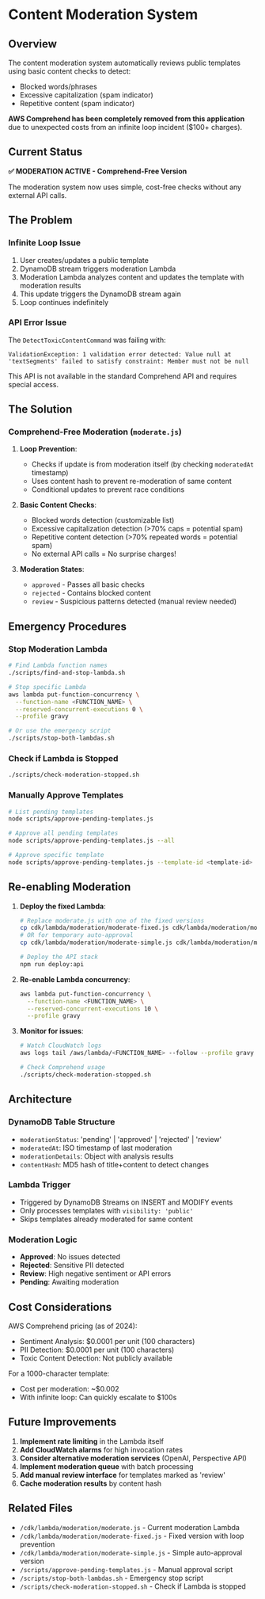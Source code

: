# Content Moderation System

## Overview

The content moderation system automatically reviews public templates using basic content checks to detect:
- Blocked words/phrases
- Excessive capitalization (spam indicator)
- Repetitive content (spam indicator)

**AWS Comprehend has been completely removed from this application** due to unexpected costs from an infinite loop incident ($100+ charges).

## Current Status

**✅ MODERATION ACTIVE - Comprehend-Free Version**

The moderation system now uses simple, cost-free checks without any external API calls.

## The Problem

### Infinite Loop Issue
1. User creates/updates a public template
2. DynamoDB stream triggers moderation Lambda
3. Moderation Lambda analyzes content and updates the template with moderation results
4. This update triggers the DynamoDB stream again
5. Loop continues indefinitely

### API Error Issue
The `DetectToxicContentCommand` was failing with:
```
ValidationException: 1 validation error detected: Value null at 'textSegments' failed to satisfy constraint: Member must not be null
```

This API is not available in the standard Comprehend API and requires special access.

## The Solution

### Comprehend-Free Moderation (`moderate.js`)
1. **Loop Prevention**:
   - Checks if update is from moderation itself (by checking `moderatedAt` timestamp)
   - Uses content hash to prevent re-moderation of same content
   - Conditional updates to prevent race conditions

2. **Basic Content Checks**:
   - Blocked words detection (customizable list)
   - Excessive capitalization detection (>70% caps = potential spam)
   - Repetitive content detection (>70% repeated words = potential spam)
   - No external API calls = No surprise charges!

3. **Moderation States**:
   - `approved` - Passes all basic checks
   - `rejected` - Contains blocked content
   - `review` - Suspicious patterns detected (manual review needed)

## Emergency Procedures

### Stop Moderation Lambda
```bash
# Find Lambda function names
./scripts/find-and-stop-lambda.sh

# Stop specific Lambda
aws lambda put-function-concurrency \
  --function-name <FUNCTION_NAME> \
  --reserved-concurrent-executions 0 \
  --profile gravy

# Or use the emergency script
./scripts/stop-both-lambdas.sh
```

### Check if Lambda is Stopped
```bash
./scripts/check-moderation-stopped.sh
```

### Manually Approve Templates
```bash
# List pending templates
node scripts/approve-pending-templates.js

# Approve all pending templates
node scripts/approve-pending-templates.js --all

# Approve specific template
node scripts/approve-pending-templates.js --template-id <template-id>
```

## Re-enabling Moderation

1. **Deploy the fixed Lambda**:
   ```bash
   # Replace moderate.js with one of the fixed versions
   cp cdk/lambda/moderation/moderate-fixed.js cdk/lambda/moderation/moderate.js
   # OR for temporary auto-approval
   cp cdk/lambda/moderation/moderate-simple.js cdk/lambda/moderation/moderate.js
   
   # Deploy the API stack
   npm run deploy:api
   ```

2. **Re-enable Lambda concurrency**:
   ```bash
   aws lambda put-function-concurrency \
     --function-name <FUNCTION_NAME> \
     --reserved-concurrent-executions 10 \
     --profile gravy
   ```

3. **Monitor for issues**:
   ```bash
   # Watch CloudWatch logs
   aws logs tail /aws/lambda/<FUNCTION_NAME> --follow --profile gravy
   
   # Check Comprehend usage
   ./scripts/check-moderation-stopped.sh
   ```

## Architecture

### DynamoDB Table Structure
- `moderationStatus`: 'pending' | 'approved' | 'rejected' | 'review'
- `moderatedAt`: ISO timestamp of last moderation
- `moderationDetails`: Object with analysis results
- `contentHash`: MD5 hash of title+content to detect changes

### Lambda Trigger
- Triggered by DynamoDB Streams on INSERT and MODIFY events
- Only processes templates with `visibility: 'public'`
- Skips templates already moderated for same content

### Moderation Logic
- **Approved**: No issues detected
- **Rejected**: Sensitive PII detected
- **Review**: High negative sentiment or API errors
- **Pending**: Awaiting moderation

## Cost Considerations

AWS Comprehend pricing (as of 2024):
- Sentiment Analysis: $0.0001 per unit (100 characters)
- PII Detection: $0.0001 per unit (100 characters)
- Toxic Content Detection: Not publicly available

For a 1000-character template:
- Cost per moderation: ~$0.002
- With infinite loop: Can quickly escalate to $100s

## Future Improvements

1. **Implement rate limiting** in the Lambda itself
2. **Add CloudWatch alarms** for high invocation rates
3. **Consider alternative moderation services** (OpenAI, Perspective API)
4. **Implement moderation queue** with batch processing
5. **Add manual review interface** for templates marked as 'review'
6. **Cache moderation results** by content hash

## Related Files

- `/cdk/lambda/moderation/moderate.js` - Current moderation Lambda
- `/cdk/lambda/moderation/moderate-fixed.js` - Fixed version with loop prevention
- `/cdk/lambda/moderation/moderate-simple.js` - Simple auto-approval version
- `/scripts/approve-pending-templates.js` - Manual approval script
- `/scripts/stop-both-lambdas.sh` - Emergency stop script
- `/scripts/check-moderation-stopped.sh` - Check if Lambda is stopped